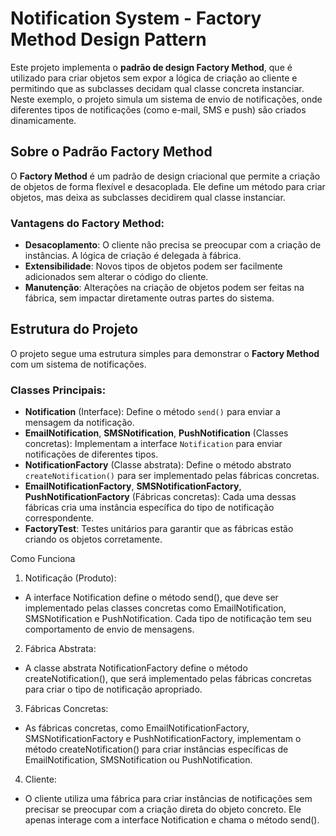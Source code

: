 # Notification System - Factory Method Design Pattern

Este projeto implementa o **padrão de design Factory Method**, que é utilizado para criar objetos sem expor a lógica de criação ao cliente e permitindo que as subclasses decidam qual classe concreta instanciar. Neste exemplo, o projeto simula um sistema de envio de notificações, onde diferentes tipos de notificações (como e-mail, SMS e push) são criados dinamicamente.

## Sobre o Padrão Factory Method

O **Factory Method** é um padrão de design criacional que permite a criação de objetos de forma flexível e desacoplada. Ele define um método para criar objetos, mas deixa as subclasses decidirem qual classe instanciar.

### Vantagens do Factory Method:
- **Desacoplamento**: O cliente não precisa se preocupar com a criação de instâncias. A lógica de criação é delegada à fábrica.
- **Extensibilidade**: Novos tipos de objetos podem ser facilmente adicionados sem alterar o código do cliente.
- **Manutenção**: Alterações na criação de objetos podem ser feitas na fábrica, sem impactar diretamente outras partes do sistema.

## Estrutura do Projeto

O projeto segue uma estrutura simples para demonstrar o **Factory Method** com um sistema de notificações.

### Classes Principais:

- **Notification** (Interface): Define o método `send()` para enviar a mensagem da notificação.
- **EmailNotification**, **SMSNotification**, **PushNotification** (Classes concretas): Implementam a interface `Notification` para enviar notificações de diferentes tipos.
- **NotificationFactory** (Classe abstrata): Define o método abstrato `createNotification()` para ser implementado pelas fábricas concretas.
- **EmailNotificationFactory**, **SMSNotificationFactory**, **PushNotificationFactory** (Fábricas concretas): Cada uma dessas fábricas cria uma instância específica do tipo de notificação correspondente.
- **FactoryTest**: Testes unitários para garantir que as fábricas estão criando os objetos corretamente.

Como Funciona
1. Notificação (Produto):
- A interface Notification define o método send(), que deve ser implementado pelas classes concretas como EmailNotification, SMSNotification e PushNotification.
Cada tipo de notificação tem seu comportamento de envio de mensagens.
2. Fábrica Abstrata:
- A classe abstrata NotificationFactory define o método createNotification(), que será implementado pelas fábricas concretas para criar o tipo de notificação apropriado.
3. Fábricas Concretas:
- As fábricas concretas, como EmailNotificationFactory, SMSNotificationFactory e PushNotificationFactory, implementam o método createNotification() para criar instâncias específicas de EmailNotification, SMSNotification ou PushNotification.
4. Cliente:
- O cliente utiliza uma fábrica para criar instâncias de notificações sem precisar se preocupar com a criação direta do objeto concreto. Ele apenas interage com a interface Notification e chama o método send().
